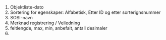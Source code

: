 1. Objektliste-dato
2. Sortering for egenskaper: Alfabetisk, Etter ID og etter sorterignsnummer
3. SOSI-navn
4. Merknad registrering / Veiledning
5. feltlengde, max, min, anbefalt, antall desimaler
6.
